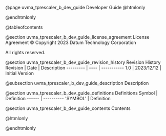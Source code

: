 @page uvma_tprescaler_b_dev_guide Developer Guide
@htmlonly
<div class="autonumbering">
@endhtmlonly


@tableofcontents


@section uvma_tprescaler_b_dev_guide_license_agreement License Agreement
© Copyright 2023 Datum Technology Corporation

All rights reserved.


@section uvma_tprescaler_b_dev_guide_revision_history Revision History
Revision  | Date | Description
--------- | ---- | -----------
1.0 | 2023/12/12 | Initial Version

@subsection uvma_tprescaler_b_dev_guide_description Description


@section uvma_tprescaler_b_dev_guide_definitions Definitions
Symbol | Definition
------ | ----------
 'SYMBOL' | Definition


@section uvma_tprescaler_b_dev_guide_contents Contents


@htmlonly
</div>
@endhtmlonly